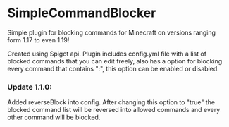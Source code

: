 # SimpleCommandBlocker
Simple plugin for blocking commands for Minecraft on versions ranging form 1.17 to even 1.19!

Created using Spigot api.
Plugin includes config.yml file with a list of blocked commands that you can edit freely, also has a option for blocking every command that contains ":", this option can be enabled or disabled.

### Update 1.1.0:
Added reverseBlock into config.
After changing this option to "true" the blocked command list will be reversed into allowed commands and every other command will be blocked.